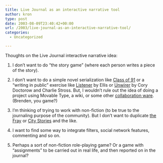 ```yaml
---
title: Live Journal as an interactive narrative tool
author: kron
type: post
date: 2003-08-09T23:40:42+00:00
url: /2003/live-journal-as-an-interactive-narrative-tool/
categories:
  - Uncategorized

---
```

Thoughts on the Live Journal interactive narrative idea:

1. I don&#8217;t want to do &#8220;the story game&#8221; (where each person writes a piece of the story).

2. I don&#8217;t want to do a simple novel serialization like [Class of 91][1] or a &#8220;writing in public&#8221; exercise like [Listener][2] by Ellis or [Unwirer][3] by Cory Doctorow and Charlie Stross. But, I wouldn&#8217;t rule out the idea of doing a project using Movable Type, a wiki, or some other [collaboration ware][4]. (Brenden, you game?)

3. I&#8217;m thinking of trying to work with non-fiction (to be true to the journaling purpose of the community). But I don&#8217;t want to duplicate [the Fray][5] or [City Stories][6] and the like.

4. I want to find some way to integrate filters, social network features, commenting and so on.

5. Perhaps a sort of non-fiction role-playing game? Or a game with &#8220;assignments&#8221; to be carried out in real life, and then reported on in the journal?

 [1]: http://classof91.blogspot.com/
 [2]: http://www.livejournal.com/users/mistersleepless/
 [3]: http://www.craphound.com/unwirer/
 [4]: http://webseitz.fluxent.com/wiki/CollaborationWare
 [5]: http://www.fray.com/
 [6]: https://web.archive.org/web/20080801000000*/http://www.citystories.com/